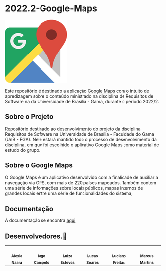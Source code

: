 # 2022.2-Google-Maps
<img width="200" src="https://github.com/Requisitos-de-Software/2022.2-GoogleMaps/blob/main/docs/assets/logos/google-logo.png?raw=true">

Este repositório é destinado a aplicação [Google Maps](https://play.google.com/store/apps/details?id=com.google.android.apps.maps&hl=pt_BR&gl=US) com o intuito de apredizagem sobre o conteúdo ministrado na disciplina de Requisitos de Software na da Universidade de Brasília - Gama, durante o período 2022/2.

## Sobre o Projeto

Repositório destinado ao desenvolvimento do projeto da disciplina Requisitos de Software na Universidade de Brasília - Faculdade do Gama (UnB - FGA).
Nele estará mantido todo o processo de desenvolvimento da disciplina, em que foi escolhido o aplicativo Google Maps como material de estudo do grupo.

## Sobre o Google Maps

O Google Maps é um aplicativo desenvolvido com a finalidade de auxiliar a navegação via GPS,
com mais de 220 países mapeados. Também contem uma série de informações sobre locais públicos, mapas 
internos de grandes locais entre uma série de funcionalidades do sistema;

## Documentação

A documentação se encontra <a href="https://requisitos-de-software.github.io/2022.2-GoogleMaps/">aqui</a>


## Desenvolvedores.🤝

<div class="md-typeset__scrollwrap"><div class="md-typeset__table"><table>
    <tbody><tr>
        <td align="center"><a href="https://github.com/alexianaa"><img onmouseover="opaqImg(this)" onmouseout="normalImg(this)" 
        style="border-radius: 50%; opacity: 1;" src="https://avatars.githubusercontent.com/u/61877198?v=4" alt="" 
        width="200px;"><br><sub><b>Alexia Naara</b></sub></a><br><a href="https://github.com/alexianaa"></a></td>
        <td align="center"><a href="https://github.com/iagoscm"><img onmouseover="opaqImg(this)" onmouseout="normalImg(this)" 
        style="border-radius: 50%; opacity: 1;" src="https://avatars.githubusercontent.com/iagoscm" alt="" 
        width="200px;"><br><sub><b>Iago Campelo</b></sub></a><br><a href="https://github.com/iagoscm"></a></td>
        <td align="center"><a href="https://github.com/luiza-esteves"><img onmouseover="opaqImg(this)" onmouseout="normalImg(this)" 
        style="border-radius: 50%; opacity: 1;" src="https://avatars.githubusercontent.com/u/69515514?v=4" alt="" 
        width="200px;"><br><sub><b>Luíza Esteves</b></sub></a><br><a href="https://github.com/luiza-esteves"></a></td>
        <td align="center"><a href="https://github.com/lucasfs1007"><img onmouseover="opaqImg(this)" onmouseout="normalImg(this)" 
        style="border-radius: 50%;" src="https://avatars.githubusercontent.com/lucasfs1007" alt="" 
        width="205px;"><br><sub><b>Lucas Soares</b></sub></a><br><a href="https://github.com/lucasfs1007"></a></td>
        <td align="center"><a href="https://github.com/luciano-freitas-melo"><img onmouseover="opaqImg(this)" onmouseout="normalImg(this)" 
        style="border-radius: 50%; opacity: 1;" src="https://avatars.githubusercontent.com/luciano-freitas-melo" alt="" 
        width="210px;"><br><sub><b>Luciano Freitas</b></sub></a><br><a href="https://github.com/luciano-freitas-melo"></a></td>
        <td align="center"><a href="https://github.com/marcusmartinss"><img onmouseover="opaqImg(this)" onmouseout="normalImg(this)" 
        style="border-radius: 50%;" src="https://avatars.githubusercontent.com/marcusmartinss" alt="" 
        width="205px;"><br><sub><b>Marcus Martins</b></sub></a><br><a href="https://github.com/marcusmartinss"></a></td>      
    </tr> 
</tbody></table></div></div>

